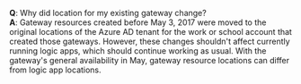 **Q**: Why did location for my existing gateway change? <br/>
**A**: Gateway resources created before May 3, 2017 were 
moved to the original locations of the Azure AD tenant for 
the work or school account that created those gateways. 
However, these changes shouldn't affect currently running logic apps, 
which should continue working as usual. With the gateway's general 
availability in May, gateway resource locations can differ 
from logic app locations.